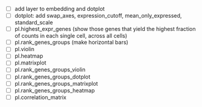- [ ] add layer to embedding and dotplot
- [ ] dotplot: add swap_axes, expression_cutoff, mean_only_expressed, standard_scale
- [ ] pl.highest_expr_genes (show those genes that yield the highest fraction of counts in each single cell, across all cells)
- [ ] pl.rank_genes_groups (make horizontal bars)
- [ ] pl.violin
- [ ] pl.heatmap
- [ ] pl.matrixplot
- [ ] pl.rank_genes_groups_violin
- [ ] pl.rank_genes_groups_dotplot
- [ ] pl.rank_genes_groups_matrixplot
- [ ] pl.rank_genes_groups_heatmap
- [ ] pl.correlation_matrix

